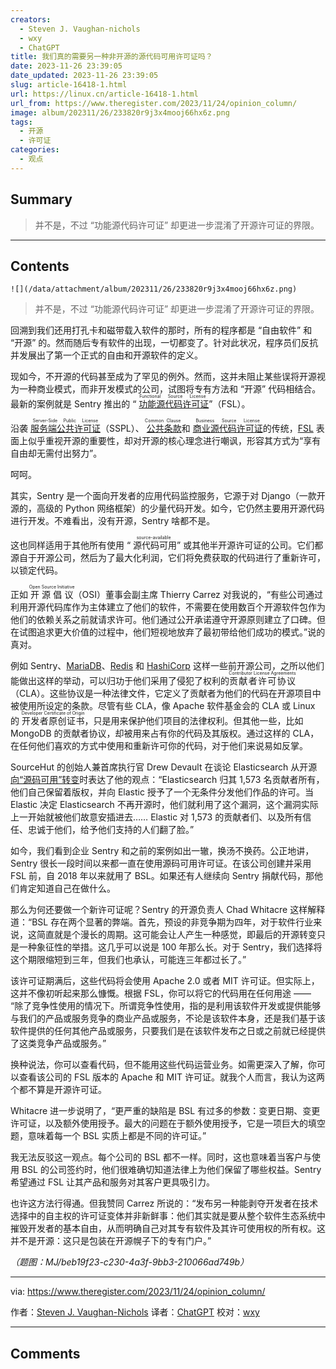 ```yaml
---
creators:
  - Steven J. Vaughan-nichols
  - wxy
  - ChatGPT
title: 我们真的需要另一种非开源的源代码可用许可证吗？
date: 2023-11-26 23:39:05
date_updated: 2023-11-26 23:39:05
slug: article-16418-1.html
url: https://linux.cn/article-16418-1.html
url_from: https://www.theregister.com/2023/11/24/opinion_column/
image: album/202311/26/233820r9j3x4mooj66hx6z.png
tags:
  - 开源
  - 许可证
categories:
  - 观点
---
```


## Summary

> 并不是，不过 “功能源代码许可证” 却更进一步混淆了开源许可证的界限。

***

<!-- more -->

## Contents

`![](/data/attachment/album/202311/26/233820r9j3x4mooj66hx6z.png)`

> 
> 并不是，不过 “功能源代码许可证” 却更进一步混淆了开源许可证的界限。
> 
> 
> 

回溯到我们还用打孔卡和磁带载入软件的那时，所有的程序都是 “自由软件” 和 “开源” 的。然而随后专有软件的出现，一切都变了。针对此状况，程序员们反抗并发展出了第一个正式的自由和开源软件的定义。

现如今，不开源的代码甚至成为了罕见的例外。然而，这并未阻止某些误将开源视为一种商业模式，而非开发模式的公司，试图将专有方法和 “开源” 代码相结合。最新的案例就是 Sentry 推出的 “<ruby> <a href="https://www.theregister.com/2023/11/20/sentry_introduces_the_functional_source/">  功能源代码许可证 </a> <rt>  Functional Source License </rt></ruby>”（FSL）。

沿袭 <ruby> <a href="https://www.mongodb.com/licensing/server-side-public-license">  服务端公共许可证 </a> <rt>  Server-Side Public License </rt></ruby>（SSPL）、<ruby> <a href="https://commonsclause.com/">  公共条款 </a> <rt>  Common Clause </rt></ruby> 和 <ruby> <a href="https://mariadb.com/bsl11/">  商业源代码许可证 </a> <rt>  Business Source License </rt></ruby> 的传统，[FSL](https://fsl.software/) 表面上似乎重视开源的重要性，却对开源的核心理念进行嘲讽，形容其方式为“享有自由却无需付出努力”。

呵呵。

其实，Sentry 是一个面向开发者的应用代码监控服务，它源于对 Django（一款开源的，高级的 Python 网络框架）的少量代码开发。如今，它仍然主要用开源代码进行开发。不难看出，没有开源，Sentry 啥都不是。

这也同样适用于其他所有使用 “<ruby> 源代码可用 <rt>  source-available </rt></ruby>” 或其他半开源许可证的公司。它们都源自于开源公司，然后为了最大化利润，它们将免费获取的代码进行了重新许可，以锁定代码。

正如 <ruby> 开源倡议 <rt>  Open Source Initiative </rt></ruby>（OSI）董事会副主席 Thierry Carrez 对我说的，“有些公司通过利用开源代码库作为主体建立了他们的软件，不需要在使用数百个开源软件包作为他们的依赖关系之前就请求许可。他们通过公开承诺遵守开源原则建立了口碑。但在试图追求更大价值的过程中，他们短视地放弃了最初带给他们成功的模式。”说的真对。

例如 Sentry、[MariaDB](https://www.theregister.com/2023/05/16/mariadb_growing_pains/)、[Redis](https://www.theregister.com/2019/02/22/redis_labs_changes_license_funding_60m/) 和 [HashiCorp](https://www.theregister.com/2023/08/11/hashicorp_bsl_licence/) 这样一些前开源公司，之所以他们能做出这样的举动，可以归功于他们采用了侵犯了权利的 <ruby> 贡献者许可协议 <rt>  Contributor License Agreements </rt></ruby>（CLA）。这些协议是一种法律文件，它定义了贡献者为他们的代码在开源项目中被使用所设定的条款。尽管有些 CLA，像 Apache 软件基金会的 CLA 或 Linux 的 <ruby> 开发者原创证书 <rt>  Developer Certificate of Origin </rt></ruby>，只是用来保护他们项目的法律权利。但其他一些，比如 MongoDB 的贡献者协议，却被用来占有你的代码及其版权。通过这样的 CLA，在任何他们喜欢的方式中使用和重新许可你的代码，对于他们来说易如反掌。

SourceHut 的创始人兼首席执行官 Drew Devault 在谈论 Elasticsearch 从开源[向“源码可用”转变](https://www.theregister.com/2021/01/18/elastics_doubling_down_on_open/)时表达了他的观点：“Elasticsearch 归其 1,573 名贡献者所有，他们自己保留着版权，并向 Elastic 授予了一个无条件分发他们作品的许可。当 Elastic 决定 Elasticsearch 不再开源时，他们就利用了这个漏洞，这个漏洞实际上一开始就被他们故意安插进去…… Elastic 对 1,573 的贡献者们、以及所有信任、忠诚于他们，给予他们支持的人们翻了脸。”

如今，我们看到企业 Sentry 和之前的案例如出一辙，换汤不换药。公正地讲，Sentry 很长一段时间以来都一直在使用源码可用许可证。在该公司创建并采用 FSL 前，自 2018 年以来就用了 BSL。如果还有人继续向 Sentry 捐献代码，那他们肯定知道自己在做什么。

那么为何还要做一个新许可证呢？Sentry 的开源负责人 Chad Whitacre 这样解释道：“BSL 存在两个显著的弊端。首先，预设的非竞争期为四年，对于软件行业来说，这简直就是个漫长的周期。这可能会让人产生一种感觉，即最后的开源转变只是一种象征性的举措。这几乎可以说是 100 年那么长。对于 Sentry，我们选择将这个期限缩短到三年，但我们也承认，可能连三年都过长了。”

该许可证期满后，这些代码将会使用 Apache 2.0 或者 MIT 许可证。但实际上，这并不像初听起来那么慷慨。根据 FSL，你可以将它的代码用在任何用途 —— “除了竞争性使用的情况下。所谓竞争性使用，指的是利用该软件开发或提供能够与我们的产品或服务竞争的商业产品或服务，不论是该软件本身，还是我们基于该软件提供的任何其他产品或服务，只要我们是在该软件发布之日或之前就已经提供了这类竞争产品或服务。”

换种说法，你可以查看代码，但不能用这些代码运营业务。如需更深入了解，你可以查看该公司的 FSL 版本的 Apache 和 MIT 许可证。就我个人而言，我认为这两个都不算是开源许可证。

Whitacre 进一步说明了，“更严重的缺陷是 BSL 有过多的参数：变更日期、变更许可证，以及额外使用授予。最大的问题在于额外使用授予，它是一项巨大的填空题，意味着每一个 BSL 实质上都是不同的许可证。”

我无法反驳这一观点。每个公司的 BSL 都不一样。同时，这也意味着当客户与使用 BSL 的公司签约时，他们很难确切知道法律上为他们保留了哪些权益。Sentry 希望通过 FSL 让其产品和服务对其客户更具吸引力。

也许这方法行得通。但我赞同 Carrez 所说的：“发布另一种能剥夺开发者在技术选择中的自主权的许可证变体并非新鲜事：他们其实就是要从整个软件生态系统中摧毁开发者的基本自由，从而明确自己对其专有软件及其许可使用权的所有权。这并不是开源：这只是包装在开源幌子下的专有门户。”

*（题图：MJ/beb19f23-c230-4a3f-9bb3-210066ad749b）*

---

via: <https://www.theregister.com/2023/11/24/opinion_column/>

作者：[Steven J. Vaughan-Nichols](https://www.theregister.com/Author/Steven-J-Vaughan-Nichols) 译者：[ChatGPT](https://linux.cn/lctt/ChatGPT) 校对：[wxy](https://github.com/wxy)

***

## Comments

